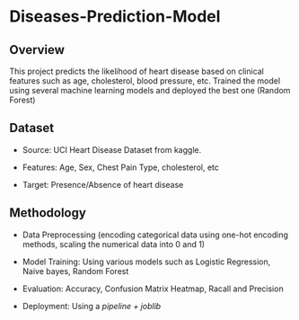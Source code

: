 # Diseases-Prediction-Model
## Overview
This project predicts the likelihood of heart disease based on clinical features such as age, cholesterol, blood pressure, etc. Trained the model using several machine learning models and deployed the best one (Random Forest)

## Dataset
- Source: UCI Heart Disease Dataset from kaggle.

- Features: Age, Sex, Chest Pain Type, cholesterol, etc

- Target: Presence/Absence of heart disease

## Methodology
- Data Preprocessing (encoding categorical data using one-hot encoding methods, scaling the numerical data into 0 and 1)

- Model Training: Using various models such as Logistic Regression, Naive bayes, Random Forest

- Evaluation: Accuracy, Confusion Matrix Heatmap, Racall and Precision 

- Deployment: Using a *pipeline + joblib*

